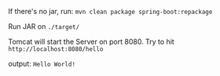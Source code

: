 If there's no jar, run: `mvn clean package spring-boot:repackage`

Run JAR on `./target/`

Tomcat will start the Server on port 8080.
Try to hit `http://localhost:8080/hello`

output: `Hello World!`